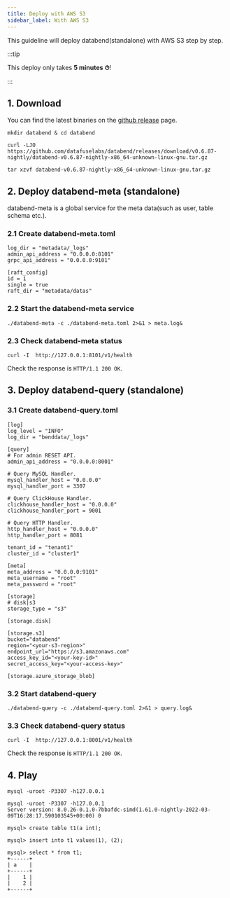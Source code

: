 ```yaml
---
title: Deploy with AWS S3
sidebar_label: With AWS S3
---
```


This guideline will deploy databend(standalone) with AWS S3 step by step.

:::tip

This deploy only takes **5 minutes ⏱**!

:::

## 1. Download

You can find the latest binaries on the [github release](https://github.com/datafuselabs/databend/releases) page.

```shell
mkdir databend & cd databend
```
```shell
curl -LJO https://github.com/datafuselabs/databend/releases/download/v0.6.87-nightly/databend-v0.6.87-nightly-x86_64-unknown-linux-gnu.tar.gz
```
```shell
tar xzvf databend-v0.6.87-nightly-x86_64-unknown-linux-gnu.tar.gz
```

## 2. Deploy databend-meta (standalone)

databend-meta is a global service for the meta data(such as user, table schema etc.).

### 2.1 Create databend-meta.toml

```shell
log_dir = "metadata/_logs"
admin_api_address = "0.0.0.0:8101"
grpc_api_address = "0.0.0.0:9101"

[raft_config]
id = 1
single = true
raft_dir = "metadata/datas"
```

### 2.2 Start the databend-meta service

```shell
./databend-meta -c ./databend-meta.toml 2>&1 > meta.log&
```

### 2.3 Check databend-meta status

```shell
curl -I  http://127.0.0.1:8101/v1/health
```

Check the response is `HTTP/1.1 200 OK`.


## 3. Deploy databend-query (standalone)

### 3.1 Create databend-query.toml

```shell
[log]
log_level = "INFO"
log_dir = "benddata/_logs"

[query]
# For admin RESET API.
admin_api_address = "0.0.0.0:8001"

# Query MySQL Handler.
mysql_handler_host = "0.0.0.0"
mysql_handler_port = 3307

# Query ClickHouse Handler.
clickhouse_handler_host = "0.0.0.0"
clickhouse_handler_port = 9001

# Query HTTP Handler.
http_handler_host = "0.0.0.0"
http_handler_port = 8081

tenant_id = "tenant1"
cluster_id = "cluster1"

[meta]
meta_address = "0.0.0.0:9101"
meta_username = "root"
meta_password = "root"

[storage]
# disk|s3
storage_type = "s3"

[storage.disk]

[storage.s3]
bucket="databend"
region="<your-s3-region>"
endpoint_url="https://s3.amazonaws.com"
access_key_id="<your-key-id>"
secret_access_key="<your-access-key>"

[storage.azure_storage_blob]
```

### 3.2 Start databend-query

```shell
./databend-query -c ./databend-query.toml 2>&1 > query.log&
```

### 3.3 Check databend-query status

```shell
curl -I  http://127.0.0.1:8001/v1/health
```

Check the response is `HTTP/1.1 200 OK`.

## 4. Play

```shell
mysql -uroot -P3307 -h127.0.0.1
```

```shell
mysql -uroot -P3307 -h127.0.0.1
Server version: 8.0.26-0.1.0-7bbafdc-simd(1.61.0-nightly-2022-03-09T16:28:17.590103545+00:00) 0

mysql> create table t1(a int);

mysql> insert into t1 values(1), (2);

mysql> select * from t1;
+------+
| a    |
+------+
|    1 |
|    2 |
+------+
```
